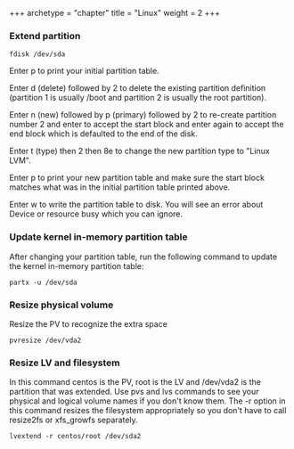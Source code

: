 +++
archetype = "chapter"
title = "Linux"
weight = 2
+++

### Extend partition

```
fdisk /dev/sda
```

Enter p to print your initial partition table.

Enter d (delete) followed by 2 to delete the existing partition definition (partition 1 is usually /boot and partition 2 is usually the root partition).

Enter n (new) followed by p (primary) followed by 2 to re-create partition number 2 and enter to accept the start block and enter again to accept the end block which is defaulted to the end of the disk.

Enter t (type) then 2 then 8e to change the new partition type to "Linux LVM".

Enter p to print your new partition table and make sure the start block matches what was in the initial partition table printed above.

Enter w to write the partition table to disk. You will see an error about Device or resource busy which you can ignore.

### Update kernel in-memory partition table

After changing your partition table, run the following command to update the kernel in-memory partition table:

```
partx -u /dev/sda
```

### Resize physical volume

Resize the PV to recognize the extra space

```
pvresize /dev/vda2
```

### Resize LV and filesystem

In this command centos is the PV, root is the LV and /dev/vda2 is the partition that was extended. Use pvs and lvs commands to see your physical and logical volume names if you don't know them. The -r option in this command resizes the filesystem appropriately so you don't have to call resize2fs or xfs_growfs separately.

```
lvextend -r centos/root /dev/sda2
```